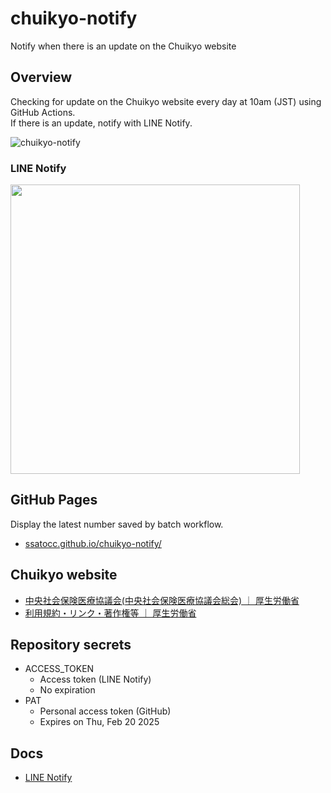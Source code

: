 # chuikyo-notify
Notify when there is an update on the Chuikyo website

## Overview

Checking for update on the Chuikyo website every day at 10am (JST) using GitHub Actions.<br>
If there is an update, notify with LINE Notify.

![chuikyo-notify](https://github.com/ssatocc/chuikyo-notify/assets/153752928/895f29b7-36da-4585-81d0-7d2d255934d1)

### LINE Notify

<img src="https://github.com/ssatocc/chuikyo-notify/assets/153752928/274ed308-fb86-48a0-8e05-a48e022b9eb6" width="463px">

## GitHub Pages

Display the latest number saved by batch workflow.

- [ssatocc.github.io/chuikyo-notify/](https://ssatocc.github.io/chuikyo-notify/)

## Chuikyo website

- [中央社会保険医療協議会(中央社会保険医療協議会総会) ｜ 厚生労働省](https://www.mhlw.go.jp/stf/shingi/shingi-chuo_128154.html)
- [利用規約・リンク・著作権等 ｜ 厚生労働省](https://www.mhlw.go.jp/chosakuken/index.html)

## Repository secrets

- ACCESS_TOKEN
  - Access token (LINE Notify)
  - No expiration
- PAT
  - Personal access token (GitHub)
  - Expires on Thu, Feb 20 2025

## Docs

- [LINE Notify](https://notify-bot.line.me/ja/)
